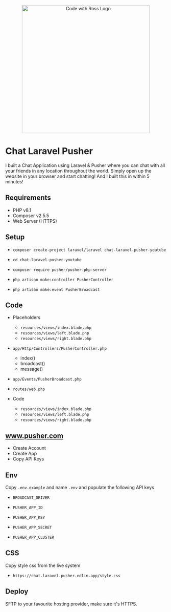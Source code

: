<p align="center">
    <a href="https://www.codewithross.com/" target="_blank">
        <img src="https://assets.edlin.app/logo/codewithross/logo-dark.svg" width="400" alt="Code with Ross Logo">
    </a>
</p>

# Chat Laravel Pusher

I built a Chat Application using Laravel & Pusher where you can chat with all your friends in any location throughout the world.
Simply open up the website in your browser and start chatting!
And I built this in within 5 minutes!

## Requirements

- PHP v8.1
- Composer v2.5.5
- Web Server (HTTPS)

## Setup

- `composer create-project laravel/laravel chat-laravel-pusher-youtube`
- `cd chat-laravel-pusher-youtube`


- `composer require pusher/pusher-php-server`


- `php artisan make:controller PusherController`
- `php artisan make:event PusherBroadcast`

## Code

- Placeholders
    - `resources/views/index.blade.php`
    - `resources/views/left.blade.php`
    - `resources/views/right.blade.php`


- `app/Http/Controllers/PusherController.php`
  - index()
  - broadcast()
  - message()


- `app/Events/PusherBroadcast.php`


- `routes/web.php`


- Code
  - `resources/views/index.blade.php`
  - `resources/views/left.blade.php`
  - `resources/views/right.blade.php`

## www.pusher.com

- Create Account
- Create App
- Copy API Keys

## Env

Copy `.env.example` and name `.env` and populate the following API keys

- `BROADCAST_DRIVER`


- `PUSHER_APP_ID`
- `PUSHER_APP_KEY`
- `PUSHER_APP_SECRET`
- `PUSHER_APP_CLUSTER`


## CSS

Copy style css from the live system

- `https://chat.laravel.pusher.edlin.app/style.css`



## Deploy

SFTP to your favourite hosting provider, make sure it's HTTPS.
